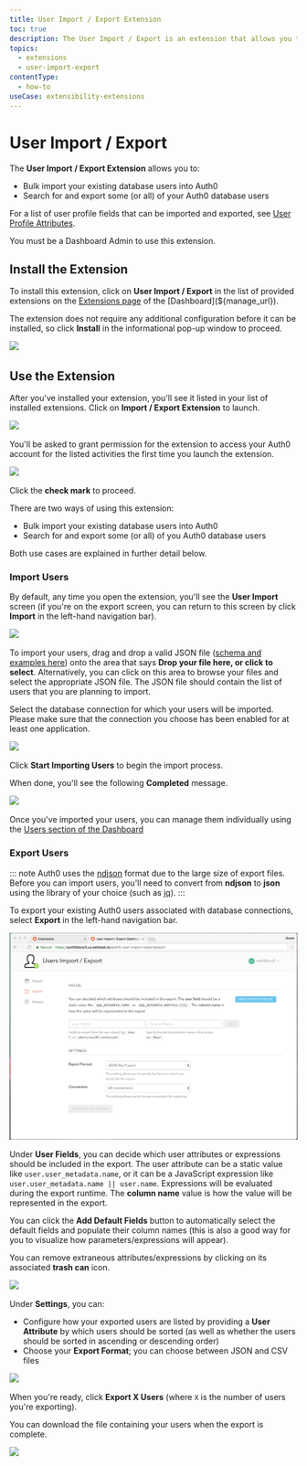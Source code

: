 ```yaml
---
title: User Import / Export Extension
toc: true
description: The User Import / Export is an extension that allows you to import / export users from or to any database you have configured in your account.
topics:
  - extensions
  - user-import-export
contentType:
  - how-to
useCase: extensibility-extensions
---
```

# User Import / Export

The **User Import / Export Extension** allows you to:

* Bulk import your existing database users into Auth0
* Search for and export some (or all) of your Auth0 database users

For a list of user profile fields that can be imported and exported, see [User Profile Attributes](/users/references/user-profile-structure#user-profile-attributes).

You must be a Dashboard Admin to use this extension.

## Install the Extension

To install this extension, click on **User Import / Export** in the list of provided extensions on the [Extensions page](${manage_url}/#/extensions) of the [Dashboard](${manage_url}). 

The extension does not require any additional configuration before it can be installed, so click **Install** in the informational pop-up window to proceed.

![](/media/articles/extensions/user-import-export/install-extension.png)

## Use the Extension

After you've installed your extension, you'll see it listed in your list of installed extensions. Click on **Import / Export Extension** to launch.

![](/media/articles/extensions/user-import-export/installed-extensions-list.png)

You'll be asked to grant permission for the extension to access your Auth0 account for the listed activities the first time you launch the extension.

![](/media/articles/extensions/user-import-export/permissions.png)

Click the **check mark** to proceed.

There are two ways of using this extension:

* Bulk import your existing database users into Auth0
* Search for and export some (or all) of you Auth0 database users

Both use cases are explained in further detail below.

### Import Users

By default, any time you open the extension, you'll see the **User Import** screen (if you're on the export screen, you can return to this screen by click **Import** in the left-hand navigation bar).

![](/media/articles/extensions/user-import-export/import.png)

To import your users, drag and drop a valid JSON file ([schema and examples here](/tutorials/bulk-importing-users-into-auth0)) onto the area that says **Drop your file here, or click to select**. Alternatively, you can click on this area to browse your files and select the appropriate JSON file. The JSON file should contain the list of users that you are planning to import.

Select the database connection for which your users will be imported. Please make sure that the connection you choose has been enabled for at least one application.

![](/media/articles/extensions/user-import-export/ready-for-import.png)

Click **Start Importing Users** to begin the import process.

When done, you'll see the following **Completed** message.

![](/media/articles/extensions/user-import-export/import-complete.png)

Once you've imported your users, you can manage them individually using the [Users section of the Dashboard](${manage_url}/#/users)

### Export Users

::: note
Auth0 uses the [ndjson](http://ndjson.org/) format due to the large size of export files. Before you can import users, you'll need to convert from **ndjson** to **json** using the library of your choice (such as [jq](https://stedolan.github.io/jq/)).
:::

To export your existing Auth0 users associated with database connections, select **Export** in the left-hand navigation bar.

![](/media/articles/extensions/user-import-export/export-users.png)

Under **User Fields**, you can decide which user attributes or expressions should be included in the export. The user attribute can be a static value like `user.user_metadata.name`, or it can be a JavaScript expression like `user.user_metadata.name || user.name`. Expressions will be evaluated during the export runtime. The **column name** value is how the value will be represented in the export. 

You can click the **Add Default Fields** button to automatically select the default fields and populate their column names (this is also a good way for you to visualize how parameters/expressions will appear).

You can remove extraneous attributes/expressions by clicking on its associated **trash can** icon.

![](/media/articles/extensions/user-import-export/default-columns.png)

Under **Settings**, you can:

* Configure how your exported users are listed by providing a **User Attribute** by which users should be sorted (as well as whether the users should be sorted in ascending or descending order)
* Choose your **Export Format**; you can choose between JSON and CSV files

![](/media/articles/extensions/user-import-export/settings.png)

When you're ready, click **Export X Users** (where `X` is the number of users you're exporting).

You can download the file containing your users when the export is complete.

![](/media/articles/extensions/user-import-export/export-complete.png)
